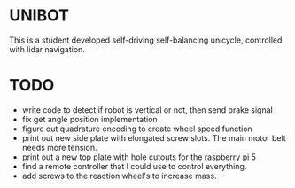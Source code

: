 # UNIBOT
This is a student developed self-driving self-balancing unicycle, controlled with lidar navigation.


# TODO
- write code to detect if robot is vertical or not, then send brake signal
- fix get angle position implementation
- figure out quadrature encoding to create wheel speed function
- print out new side plate with elongated screw slots. The main motor belt needs more tension.
- print out a new top plate with hole cutouts for the raspberry pi 5
- find a remote controller that I could use to control everything.
- add screws to the reaction wheel's to increase mass.